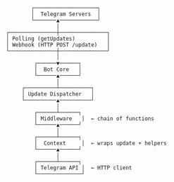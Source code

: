                 ┌────────────────────┐
                │  Telegram Servers  │
                └───────▲────────────┘
                        │
        ┌───────────────┼───────────────┐
        │ Polling (getUpdates)          │
        │ Webhook (HTTP POST /update)   │
        └───────────────┼───────────────┘
                        │
                 ┌──────▼──────┐
                 │  Bot Core   │
                 └──────▲──────┘
                        │
             ┌──────────┴──────────┐
             │ Update Dispatcher   │
             └──────────▲──────────┘
                        │
                 ┌──────┴──────┐
                 │ Middleware   │  ← chain of functions
                 └──────▲──────┘
                        │
                 ┌──────┴──────┐
                 │  Context     │  ← wraps update + helpers
                 └──────▲──────┘
                        │
                 ┌──────┴──────┐
                 │ Telegram API │  ← HTTP client
                 └──────────────┘
